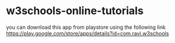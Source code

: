# w3schools-online-tutorials
you can download this app from playstore using the following link
https://play.google.com/store/apps/details?id=com.ravi.w3schools 
